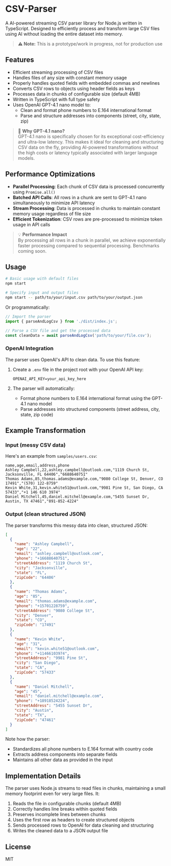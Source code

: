 # CSV-Parser

A AI-powered streaming CSV parser library for Node.js written in TypeScript. Designed to efficiently process and transform large CSV files using AI without loading the entire dataset into memory.

> **⚠️ Note:** This is a prototype/work in progress, not for production use

## Features

- Efficient streaming processing of CSV files
- Handles files of any size with constant memory usage
- Properly handles quoted fields with embedded commas and newlines
- Converts CSV rows to objects using header fields as keys
- Processes data in chunks of configurable size (default 4MB)
- Written in TypeScript with full type safety
- Uses OpenAI GPT-4.1 nano model to:
  - Clean and format phone numbers to E.164 international format
  - Parse and structure addresses into components (street, city, state, zip)

> 🚀 **Why GPT-4.1 nano?**  
> GPT-4.1 nano is specifically chosen for its exceptional cost-efficiency and ultra-low latency. This makes it ideal for cleaning and structuring CSV data on the fly, providing AI-powered transformations without the high costs or latency typically associated with larger language models.

## Performance Optimizations

- **Parallel Processing**: Each chunk of CSV data is processed concurrently using `Promise.all()`
- **Batched API Calls**: All rows in a chunk are sent to GPT-4.1 nano simultaneously to minimize API latency
- **Stream Processing**: Data is processed in chunks to maintain constant memory usage regardless of file size
- **Efficient Tokenization**: CSV rows are pre-processed to minimize token usage in API calls

> 💡 **Performance Impact**  
> By processing all rows in a chunk in parallel, we achieve exponentially faster processing compared to sequential processing. Benchmarks coming soon.

## Usage

```bash
# Basic usage with default files
npm start

# Specify input and output files
npm start -- path/to/your/input.csv path/to/your/output.json
```

Or programmatically:

```typescript
// Import the parser
import { parseAndLogCsv } from './dist/index.js';

// Parse a CSV file and get the processed data
const cleanData = await parseAndLogCsv('path/to/your/file.csv');
```

### OpenAI Integration

The parser uses OpenAI's API to clean data. To use this feature:

1. Create a `.env` file in the project root with your OpenAI API key:
   ```
   OPENAI_API_KEY=your_api_key_here
   ```

2. The parser will automatically:
   - Format phone numbers to E.164 international format using the GPT-4.1 nano model
   - Parse addresses into structured components (street address, city, state, zip code)

## Example Transformation

### Input (messy CSV data)

Here's an example from `samples/users.csv`:

```csv
name,age,email,address,phone
Ashley Campbell,22,ashley.campbell@outlook.com,"1119 Church St, Jacksonville, FL 64406","6688640751"
Thomas Adams,85,thomas.adams@example.com,"9080 College St, Denver, CO 17491","(570) 122-8759"
Kevin White,31,kevin.white51@outlook.com,"9981 Pine St, San Diego, CA 57433","+1 146 610 3974"
Daniel Mitchell,45,daniel.mitchell@example.com,"5455 Sunset Dr, Austin, TX 47461","891-852-4224"
```

### Output (clean structured JSON)

The parser transforms this messy data into clean, structured JSON:

```json
[
  {
    "name": "Ashley Campbell",
    "age": "22",
    "email": "ashley.campbell@outlook.com",
    "phone": "+16688640751",
    "streetAddress": "1119 Church St",
    "city": "Jacksonville",
    "state": "FL",
    "zipCode": "64406"
  },
  {
    "name": "Thomas Adams",
    "age": "85", 
    "email": "thomas.adams@example.com",
    "phone": "+15701228759",
    "streetAddress": "9080 College St",
    "city": "Denver",
    "state": "CO",
    "zipCode": "17491"
  },
  {
    "name": "Kevin White",
    "age": "31",
    "email": "kevin.white51@outlook.com",
    "phone": "+11466103974",
    "streetAddress": "9981 Pine St",
    "city": "San Diego",
    "state": "CA",
    "zipCode": "57433"
  },
  {
    "name": "Daniel Mitchell",
    "age": "45",
    "email": "daniel.mitchell@example.com",
    "phone": "+18918524224",
    "streetAddress": "5455 Sunset Dr",
    "city": "Austin",
    "state": "TX",
    "zipCode": "47461"
  }
]
```

Note how the parser:
- Standardizes all phone numbers to E.164 format with country code
- Extracts address components into separate fields
- Maintains all other data as provided in the input

## Implementation Details

The parser uses Node.js streams to read files in chunks, maintaining a small memory footprint even for very large files. It:

1. Reads the file in configurable chunks (default 4MB)
2. Correctly handles line breaks within quoted fields
3. Preserves incomplete lines between chunks
4. Uses the first row as headers to create structured objects
5. Sends processed rows to OpenAI for data cleaning and structuring
6. Writes the cleaned data to a JSON output file

## License

MIT
